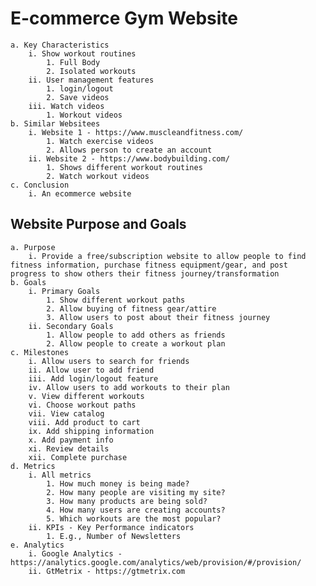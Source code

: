 # E-commerce Gym Website
	a. Key Characteristics
		i. Show workout routines
			1. Full Body
			2. Isolated workouts
		ii. User management features
			1. login/logout
			2. Save videos
		iii. Watch videos
			1. Workout videos
	b. Similar Websitees
		i. Website 1 - https://www.muscleandfitness.com/
			1. Watch exercise videos
			2. Allows person to create an account
		ii. Website 2 - https://www.bodybuilding.com/
			1. Shows different workout routines
			2. Watch workout videos
	c. Conclusion
		i. An ecommerce website
## Website Purpose and Goals
	a. Purpose
		i. Provide a free/subscription website to allow people to find fitness information, purchase fitness equipment/gear, and post progress to show others their fitness journey/transformation
	b. Goals	
		i. Primary Goals
			1. Show different workout paths
			2. Allow buying of fitness gear/attire
			3. Allow users to post about their fitness journey
		ii. Secondary Goals
			1. Allow people to add others as friends
			2. Allow people to create a workout plan
	c. Milestones
		i. Allow users to search for friends
		ii. Allow user to add friend
		iii. Add login/logout feature
		iv. Allow users to add workouts to their plan
		v. View different workouts
		vi. Choose workout paths
		vii. View catalog
		viii. Add product to cart
		ix. Add shipping information
		x. Add payment info
		xi. Review details
		xii. Complete purchase
	d. Metrics
		i. All metrics
			1. How much money is being made?
			2. How many people are visiting my site?
			3. How many products are being sold?
			4. How many users are creating accounts?
			5. Which workouts are the most popular?
		ii. KPIs - Key Performance indicators
			1. E.g., Number of Newsletters
	e. Analytics
		i. Google Analytics - https://analytics.google.com/analytics/web/provision/#/provision/
		ii. GtMetrix - https://gtmetrix.com

	
